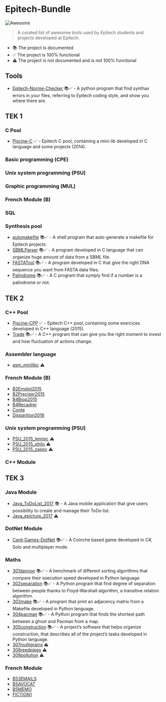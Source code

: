 # Epitech-Bundle 
![Awesome](https://cdn.rawgit.com/sindresorhus/awesome/d7305f38d29fed78fa85652e3a63e154dd8e8829/media/badge.svg)
> A curated list of awesome tools used by Epitech students and projects developed at Epitech.

* 📚 The project is documented
* ✅ The project is 100% functional
* ⚠️ The project is not documented and is not 100% functional
## Tools
- [Epitech-Norme-Checker](https://github.com/Estayparadox/Epitech-Norme-Checker) 📚✅ - A python program that find synthax errors in your files, referring to Epitech coding style, and show you where there are.
## TEK 1
### C Pool
- [Piscine-C](https://github.com/Estayparadox/Piscine-C) ✅ - Epitech C pool, containing a mini-lib developed in C language and some projects (2014).
### Basic programming (CPE)
### Unix system programming (PSU)
### Graphic programming (MUL)
### French Module (B)
### SQL
### Synthesis pool
- [automakefile](https://github.com/Estayparadox/Automakefile) 📚✅ - A shell program that auto-generate a makefile for Epitech projects.
- [SBMLParser](https://github.com/Estayparadox/SBML-Parser) 📚✅ - A program developed in C language that can organize huge amount of data from a SBML file.
- [FASTATool](https://github.com/Estayparadox/FASTA-Tool) 📚✅ - A program developed in C that give the right DNA sequence you want from FASTA data files.
- [Palindrome](https://github.com/Estayparadox/Palindrome) 📚✅ - A C program that symply find if a number is a palindrome or not.
## TEK 2
### C++ Pool
- [Piscine-CPP](https://github.com/Estayparadox/Piscine-CPP) ✅ - Epitech C++ pool, containing some exercices developed in C++ language (2015).
- [Trade](https://github.com/Estayparadox/Trade) 📚✅ - A C++ program that can give you the right moment to invest and how fluctuation of actions change.
### Assembler language
- [asm_minilibc](https://github.com/Estayparadox/Epitech-Bundle/tree/master/Tek2/ASM/asm_minilibc) ⚠️
### French Module (B)
- [B2Emploi2015](https://github.com/Estayparadox/Epitech-Bundle/tree/master/Tek2/B/B2Emploi2015) 
- [B2Preciser2015](https://github.com/Estayparadox/Epitech-Bundle/tree/master/Tek2/B/B2Preciser2015) 
- [B4Biop2015](https://github.com/Estayparadox/Epitech-Bundle/tree/master/Tek2/B/B4Biop2015) 
- [B4Recadrer](https://github.com/Estayparadox/Epitech-Bundle/tree/master/Tek2/B/B4Recadrer) 
- [Conte](https://github.com/Estayparadox/Epitech-Bundle/tree/master/Tek2/B/Conte) 
- [Disparition2016](https://github.com/Estayparadox/Epitech-Bundle/tree/master/Tek2/B/Disparition2016) 
### Unix system programming (PSU)
- [PSU_2015_lemipc](https://github.com/Estayparadox/Epitech-Bundle/tree/master/Tek2/PSU/PSU_2015_lemipc) ⚠️
- [PSU_2015_philo](https://github.com/Estayparadox/Epitech-Bundle/tree/master/Tek2/PSU/PSU_2015_philo) ⚠️
- [PSU_2015_zappy](https://github.com/Estayparadox/Epitech-Bundle/tree/master/Tek2/PSU/PSU_2015_zappy) ⚠️
### C++ Module
## TEK 3
### Java Module
- [Java_ToDoList_2017](https://github.com/Estayparadox/ToDo-List) 📚 - A Java mobile application that give users possibility to create and manage their ToDo list.
- [Java_epicture_2017](https://github.com/Estayparadox/Epitech-Bundle/tree/master/Tek3/Java/Java_epicture_2017) ⚠️
### DotNet Module
- [Card-Games-DotNet](https://github.com/Estayparadox/Card-Games-DotNet) 📚✅ - A Coinche based game developed in C#, Solo and multiplayer mode.
### Maths
- [301dannon](https://github.com/Estayparadox/301dannon) 📚✅ - A benchmark of different sorting algorithms that compare their execution speed developed in Python language.
- [302separation](https://github.com/Estayparadox/302separation) 📚✅ - A Python program that find degree of separation between people thanks to Floyd-Warshall algorithm, a transitive relation algorithm.
- [303make](https://github.com/Estayparadox/303make) 📚✅ - A program that print an adjacency matrix from a Makefile developed in Python language.
- [304pacman](https://github.com/Estayparadox/304pacman) 📚✅ - A Python program that finds the shortest path between a ghost and Pacman from a map.
- [305construction](https://github.com/Estayparadox/305construction) 📚✅ - A project’s software that helps organize construction, that describes all of the project’s tasks developed in Python language.
- [307multigrains](https://github.com/Estayparadox/Epitech-Bundle/tree/master/Tek3/Maths/307multigrains) ⚠️
- [308reedpipes](https://github.com/Estayparadox/Epitech-Bundle/tree/master/Tek3/Maths/308reedpipes) ⚠️
- [309pollution](https://github.com/Estayparadox/Epitech-Bundle/tree/master/Tek3/Maths/309pollution) ⚠️
### French Module
- [B53EMAILS](https://github.com/Estayparadox/Epitech-Bundle/tree/master/Tek3/B/B53EMAILS)
- [B5AVOCAT](https://github.com/Estayparadox/Epitech-Bundle/tree/master/Tek3/B/B5AVOCAT)
- [B5MEMO](https://github.com/Estayparadox/Epitech-Bundle/tree/master/Tek3/B/B5MEMO)
- [FICTION1](https://github.com/Estayparadox/Epitech-Bundle/tree/master/Tek3/B/FICTION1) 
